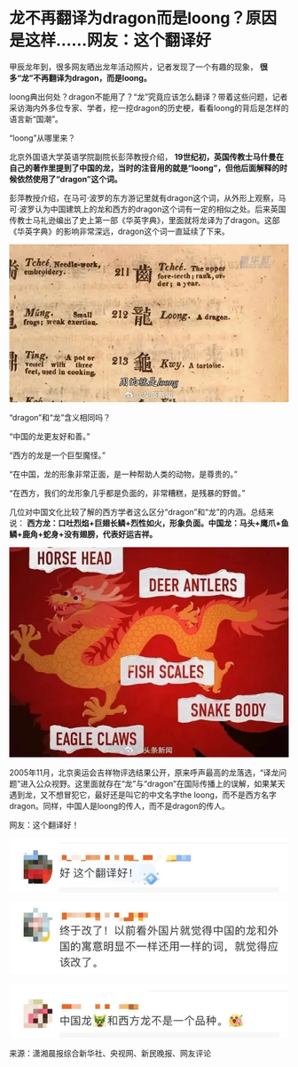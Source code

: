 # 龙不再翻译为dragon而是loong？原因是这样……网友：这个翻译好

甲辰龙年到，很多网友晒出龙年活动照片，记者发现了一个有趣的现象， **很多“龙”不再翻译为dragon，而是loong。**

loong典出何处？dragon不能用了？“龙”究竟应该怎么翻译？带着这些问题，记者采访海内外多位专家、学者，挖一挖dragon的历史梗，看看loong的背后是怎样的语言新“国潮”。

“loong”从哪里来？

北京外国语大学英语学院副院长彭萍教授介绍，
**19世纪初，英国传教士马什曼在自己的著作里提到了中国的龙，当时的注音用的就是“loong”，但他后面解释的时候依然使用了“dragon”这个词。**

彭萍教授介绍，在马可·波罗的东方游记里就有dragon这个词，从外形上观察，马可·波罗认为中国建筑上的龙和西方的dragon这个词有一定的相似之处。后来英国传教士马礼逊编出了史上第一部《华英字典》，里面就将龙译为了dragon。这部《华英字典》的影响非常深远，dragon这个词一直延续了下来。

![02d202688e3fbb031bff97026a90295c.jpg](https://raw.githubusercontent.com/qqhsx/qqnews_image/main/2024/02/09/龙不再翻译为dragon而是loong？原因是这样……网友：这个翻译好/02d202688e3fbb031bff97026a90295c.jpg)

“dragon”和“龙”含义相同吗？

“中国的龙更友好和善。”

“西方的龙是一个巨型魔怪。”

“在中国，龙的形象非常正面，是一种帮助人类的动物，是尊贵的。”

“在西方，我们的龙形象几乎都是负面的，非常糟糕，是残暴的野兽。”

几位对中国文化比较了解的西方学者这么区分“dragon”和“龙”的内涵。总结来说：
**西方龙：口吐烈焰+巨翅长鳞+烈性如火，形象负面。中国龙：马头+鹰爪+鱼鳞+鹿角+蛇身+没有翅膀，代表好运吉祥。**

![cbfa38614f4c796ef31825e93e5a42bf.jpg](https://raw.githubusercontent.com/qqhsx/qqnews_image/main/2024/02/09/龙不再翻译为dragon而是loong？原因是这样……网友：这个翻译好/cbfa38614f4c796ef31825e93e5a42bf.jpg)

2005年11月，北京奥运会吉祥物评选结果公开，原来呼声最高的龙落选，“译龙问题”进入公众视野。这里面就存在“龙”与“dragon”在国际传播上的误解，如果某天遇到龙，又不想冒犯它，最好还是叫它的中文名字the
loong，而不是西方名字dragon。同样，中国人是loong的传人，而不是dragon的传人。

网友：这个翻译好！

![7917152bf47a01dfa1c6b874887cf64c.jpg](https://raw.githubusercontent.com/qqhsx/qqnews_image/main/2024/02/09/龙不再翻译为dragon而是loong？原因是这样……网友：这个翻译好/7917152bf47a01dfa1c6b874887cf64c.jpg)

![e5f3fa46e24ac8cf2d1642cff36b02a9.jpg](https://raw.githubusercontent.com/qqhsx/qqnews_image/main/2024/02/09/龙不再翻译为dragon而是loong？原因是这样……网友：这个翻译好/e5f3fa46e24ac8cf2d1642cff36b02a9.jpg)

![fb3c2e7f311cb99856d94f2d312321ce.jpg](https://raw.githubusercontent.com/qqhsx/qqnews_image/main/2024/02/09/龙不再翻译为dragon而是loong？原因是这样……网友：这个翻译好/fb3c2e7f311cb99856d94f2d312321ce.jpg)

来源：潇湘晨报综合新华社、央视网、新民晚报、网友评论

